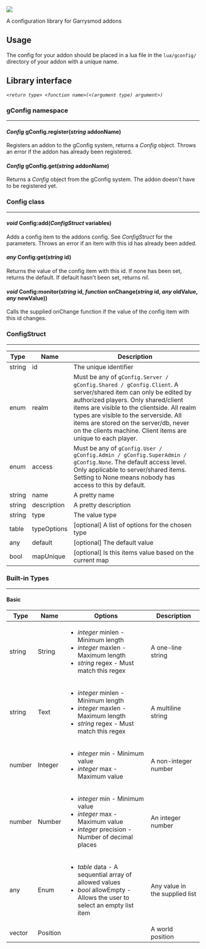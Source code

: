 ![](http://f.donkie.co/qSEEF)

A configuration library for Garrysmod addons

## Usage
The config for your addon should be placed in a lua file in the `lua/gconfig/` directory of your addon with a unique name.

## Library interface
_`<return type> <function name>(<(argument type) argument>)`_
### gConfig namespace
------
#### _Config_ gConfig.register(_string_ addonName)
Registers an addon to the gConfig system, returns a _Config_ object.
Throws an error if the addon has already been registered.

#### _Config_ gConfig.get(_string_ addonName)
Returns a _Config_ object from the gConfig system. The addon doesn't have to be registered yet.

### Config class
------
#### _void_ Config:add(_ConfigStruct_ variables)
Adds a config item to the addons config. See _ConfigStruct_ for the parameters.
Throws an error if an item with this id has already been added.

#### _any_ Config:get(_string_ id)
Returns the value of the config item with this id. If none has been set, returns the default. If default hasn't been set, returns _nil_.

#### _void_ Config:monitor(_string_ id, _function_ onChange(_string_ id, _any_ oldValue, _any_ newValue))
Calls the supplied onChange function if the value of the config item with this id changes.

### ConfigStruct
------
Type | Name | Description
--- | --- | ---
string | id | The unique identifier
enum | realm | Must be any of `gConfig.Server / gConfig.Shared / gConfig.Client`. A server/shared item can only be edited by authorized players. Only shared/client items are visible to the clientside. All realm types are visible to the serverside. All items are stored on the server/db, never on the clients machine. Client items are unique to each player.
enum | access | Must be any of `gConfig.User / gConfig.Admin / gConfig.SuperAdmin / gConfig.None`. The default access level. Only applicable to server/shared items. Setting to None means nobody has access to this by default.
string | name | A pretty name
string | description | A pretty description
string | type | The value type
table | typeOptions | [optional] A list of options for the chosen type
any | default | [optional] The default value
bool | mapUnique | [optional] Is this items value based on the current map

### Built-in Types
------
#### Basic
Type | Name | Options | Description
--- | --- | --- | ---
string | String | <ul><li>_integer_ minlen - Minimum length</li><li>_integer_ maxlen - Maximum length</li><li>_string_ regex - Must match this regex</li></ul> | A one-line string
string | Text | <ul><li>_integer_ minlen - Minimum length</li><li>_integer_ maxlen - Maximum length</li><li>_string_ regex - Must match this regex</li></ul> | A multiline string
number | Integer | <ul><li>_integer_ min - Minimum value</li><li>_integer_ max - Maximum value</li></ul> | A non-integer number
number | Number | <ul><li>_integer_ min - Minimum value</li><li>_integer_ max - Maximum value</li><li>_integer_ precision - Number of decimal places</li></ul> | An integer number
any | Enum | <ul><li>_table_ data - A sequential array of allowed values</li><li>_bool_ allowEmpty - Allows the user to select an empty list item</li></ul> | Any value in the supplied list
vector | Position | | A world position

